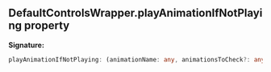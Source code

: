 
## DefaultControlsWrapper.playAnimationIfNotPlaying property

**Signature:**

```typescript
playAnimationIfNotPlaying: (animationName: any, animationsToCheck?: any[]) => void;
```
